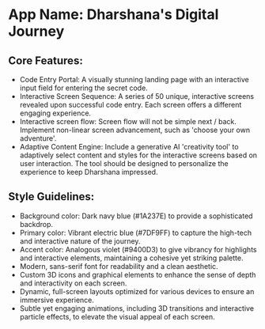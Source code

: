 # **App Name**: Dharshana's Digital Journey

## Core Features:

- Code Entry Portal: A visually stunning landing page with an interactive input field for entering the secret code.
- Interactive Screen Sequence: A series of 50 unique, interactive screens revealed upon successful code entry. Each screen offers a different engaging experience.
- Interactive screen flow: Screen flow will not be simple next / back. Implement non-linear screen advancement, such as 'choose your own adventure'.
- Adaptive Content Engine: Include a generative AI 'creativity tool' to adaptively select content and styles for the interactive screens based on user interaction. The tool should be designed to personalize the experience to keep Dharshana impressed.

## Style Guidelines:

- Background color: Dark navy blue (#1A237E) to provide a sophisticated backdrop.
- Primary color: Vibrant electric blue (#7DF9FF) to capture the high-tech and interactive nature of the journey.
- Accent color: Analogous violet (#9400D3) to give vibrancy for highlights and interactive elements, maintaining a cohesive yet striking palette.
- Modern, sans-serif font for readability and a clean aesthetic.
- Custom 3D icons and graphical elements to enhance the sense of depth and interactivity on each screen.
- Dynamic, full-screen layouts optimized for various devices to ensure an immersive experience.
- Subtle yet engaging animations, including 3D transitions and interactive particle effects, to elevate the visual appeal of each screen.